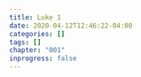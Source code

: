```yaml
---
title: Luke 1
date: 2020-04-12T12:46:22-04:00
categories: []
tags: []
chapter: "001"
inprogress: false
---
```


